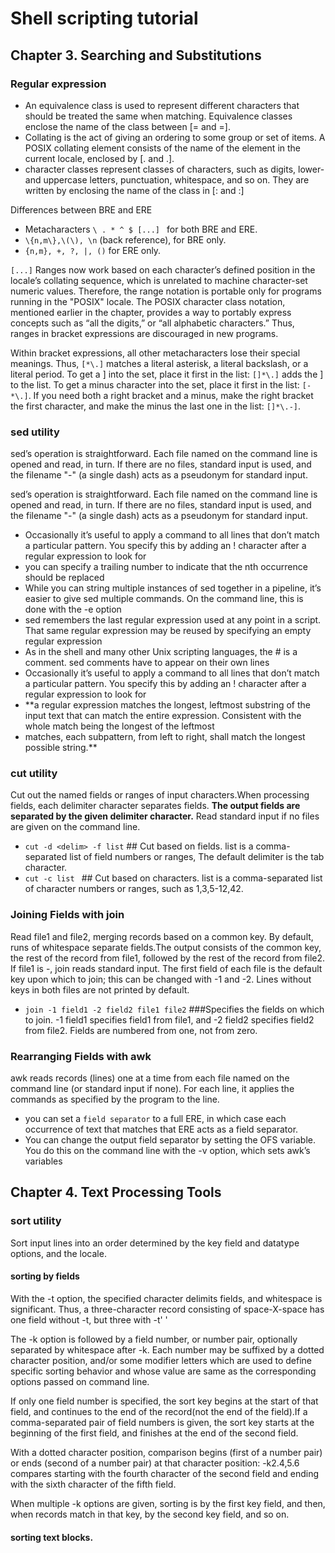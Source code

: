 # Shell scripting tutorial
## Chapter 3. Searching and Substitutions
### Regular expression
- An equivalence class is used to represent different characters that should be treated the same when matching. Equivalence classes enclose the name of the class between  [= and =]. 
- Collating  is the act of giving an ordering to some group or set          of items. A POSIX collating element consists of the name of the          element in the current locale, enclosed by  [. and .].
- character classes          represent classes of characters, such as digits, lower- and          uppercase letters, punctuation, whitespace, and so on. They are          written by enclosing the name of the class  in [: and :]

Differences between BRE and ERE
- Metacharacters `\ . * ^ $ [...] ` for both BRE and ERE.
- `\{n,m\},\(\), \n` (back reference), for BRE only.
- `{n,m}, +, ?, |, ()` for ERE only.

`[...]` Ranges now work based on each character’s defined position in the locale’s            collating sequence, which is unrelated to machine character-set numeric values. Therefore, the range notation is portable only for programs running in the "POSIX" locale. The POSIX character class notation, mentioned earlier in the chapter, provides a way to portably express concepts such as “all the digits,” or “all alphabetic characters.” Thus, ranges in bracket expressions are discouraged in new programs.

Within bracket expressions, all other metacharacters lose their special meanings. Thus, `[*\.]` matches a literal asterisk, a literal backslash, or a literal period. To get a ] into the set, place it first in the list: `[]*\.]` adds the ] to the list. To get a minus character into the set, place it first in the list: `[-*\.]`. If you need both a right bracket          and a minus, make the right bracket the first character, and make the minus the last one in the list: `[]*\.-]`.

### sed utility
sed’s operation is straightforward. Each file named on the command line is opened and        read, in turn. If there are no files, standard input is used, and the filename "-" (a single dash) acts        as a pseudonym for standard input.

sed’s operation is straightforward. Each file named on the command line is opened and        read, in turn. If there are no files, standard input is used, and the filename "-" (a single dash) acts as a pseudonym for standard input.
- Occasionally it’s useful to apply a command to all lines              that don’t match a particular pattern. You specify this by adding an !              character after a regular expression to look for
- you can specify a trailing number to indicate that the          nth occurrence should be replaced
- While you          can string multiple instances of sed together in a pipeline, it’s easier to          give sed multiple commands. On          the command line, this is done with the -e option
- sed          remembers the last regular expression used at any point in a script.          That same regular expression may be reused by specifying an empty          regular expression
- As in the shell and many other Unix scripting languages, the          # is a comment. sed comments have to appear on their own          lines
- Occasionally it’s useful to apply a command to all lines              that don’t match a particular pattern. You              specify this by adding an !              character after a regular expression to look for
- **a regular expression matches the longest, leftmost substring of the input text that can match the entire expression. Consistent with the whole match being the longest of the leftmost
- matches, each subpattern, from left to right, shall match the longest possible string.**

### cut utility
Cut out the named fields or ranges of input characters.When processing fields, each delimiter character separates fields. **The output fields are separated by the given delimiter character.** Read standard input if no files are given on the command line.
- `cut -d <delim> -f list` ## Cut based on fields. list is a comma-separated list of field numbers or ranges, The default delimiter is the tab character.
- `cut -c list `  ## Cut based on characters. list is a comma-separated list of character numbers or ranges, such as 1,3,5-12,42.

### Joining Fields with join
Read file1 and file2, merging records based on a                common key. By default, runs of whitespace separate fields.The output consists of the common key, the rest of the record from file1, followed by the rest of                the record from file2. If file1 is -, join reads standard input. The first field of each file is the default key upon which to join; this can be changed with -1 and -2. Lines without keys in both files are not printed by default.
- `join -1 field1 -2 field2 file1 file2` ###Specifies the fields on which to join. -1 field1 specifies field1 from file1, and -2 field2 specifies field2 from file2. Fields are numbered from one, not from zero.
### Rearranging Fields with awk
awk reads records (lines) one at a time from each file named on the command line (or standard input if none). For each line, it applies the commands as specified          by the program to the line. 
- you can set a `field separator` to a full ERE, in which case each occurrence of text that matches that ERE acts as a field separator.
- You can change the output field separator by setting the OFS variable. You do this on the command line with the -v option, which sets awk’s variables
## Chapter 4. Text Processing Tools
### sort utility
Sort input lines into an order determined by the key field and datatype options, and the locale.
#### sorting by fields
With the -t option, the specified character delimits fields, and whitespace is significant. Thus, a        three-character record consisting of space-X-space has one field without -t, but three with -t' '

The -k option is followed by a field number, or number pair, optionally separated by whitespace after -k. Each number may be suffixed by a dotted character position, and/or some modifier letters which are used to define specific sorting behavior and whose value are same as the corresponding options passed on command line.

If only one field number is specified, the sort key begins at the start of that field, and continues to the end of the record(not the end of the field).If a comma-separated pair of field numbers is given, the sort key starts at the beginning of the first field, and finishes at the end of the second field.

With a dotted character position, comparison begins (first of a number pair) or ends (second of a number pair) at that character position: -k2.4,5.6 compares starting with the fourth character of the second field and ending with the sixth character of the fifth field.

When multiple -k options are given, sorting is by the first key field, and then, when records match in that key, by the second key field, and so on.
#### sorting text blocks.
